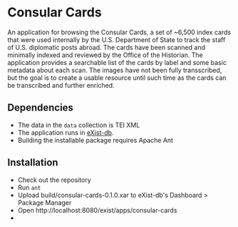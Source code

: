 # Consular Cards

An application for browsing the Consular Cards, a set of ~6,500 index cards that were used internally by the U.S. Department of State to track the staff of U.S. diplomatic posts abroad. The cards have been scanned and minimally indexed and reviewed by the Office of the Historian. The application provides a searchable list of the cards by label and some basic metadata about each scan. The images have not been fully transscribed, but the goal is to create a usable resource until such time as the cards can be transcribed and further enriched.

## Dependencies

- The data in the `data` collection is TEI XML
- The application runs in [eXist-db](https://exist-db.org).
- Building the installable package requires Apache Ant

## Installation

- Check out the repository
- Run `ant`
- Upload build/consular-cards-0.1.0.xar to eXist-db's Dashboard > Package Manager
- Open http://localhost:8080/exist/apps/consular-cards
- 